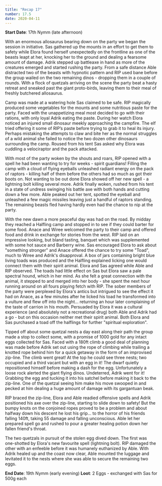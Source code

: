 ```yaml
---
title: "Recap 17"
number: 17.5
date: 2020-04-11
---
```


**Start Date**: 17th Nymm (late afternoon)

With an enormous allosaurus bearing down on the party we began the session in initiative. Sas gathered up the mounts in an effort to get them to safety while Elora found herself unexpectedly on the frontline as one of the beasts leapt at her, knocking her to the ground and dealing a fearsome amount of damage. Adrik stepped up battleaxe in hand as more of the creatures emerged and started rushing the party. From a safe distance Able distracted two of the beasts with hypnotic pattern and RIP used bane before the group wailed on the two remaining dinos - dropping them in a couple of rounds. With a flock of quetzals arriving on the scene the party beat a hasty retreat and sneaked past the giant proto-birds, leaving them to their meal of freshly butchered allosaurus. 

Camp was made at a watering hole Sas claimed to be safe. RIP magically produced some vegetables for the mounts and some nutritious paste for the party. Faced with the unappetizing meal most decided to go with their rations, with only loyal Adrik eating the paste. During her watch Elora noticed an injured small dinosaur meekly approaching the campfire. The elf tried offering it some of RIP’s paste before trying to grab it to heal its injury. Perhaps mistaking the attempts to claw and bite her as the normal struggles of a wild animal she failed to notice the two dozen other dinosaurs surrounding the camp. Roused from his tent Sas asked why Elora was cuddling a velociraptor and the pack attacked.

With most of the party woken by the shouts and roars, RIP opened with a spell he had been wanting to try for weeks - spirit guardians! Filling the camp with a cloud of flying eyeballs unleashed radiant energy on the pack of raptors - killing half of them before the others had so much as got their boots on. Not wanting to be out done Elora showed off her new spell - a lightning bolt killing several more. Adrik finally woken, rushed from his tent in a state of undress swinging his battle axe with both hands and cutting down a few more. Able peaked out her tent, spotted the eyeball and unleashed a few magic missiles leaving just a handful of raptors standing. The remaining beasts fled having hardly even had the chance to nip at the party.

With the new dawn a more peaceful day was had on the road. By midday they reached a Halfling camp and stopped in to see if they could barter for some food. Anace and Wiree welcomed the party to their camp and offered food and drink in exchange for stories from the west. RIP laid on an impressive looking, but bland tasting, banquet which was supplemented with some hot sauce and Barberry wine. Sas encouraged Elora to ask about "something stronger" and Anace offered the chance to try some "Toad", much to Wiree and Adrik's disapproval. A box of jars containing bright blue living toads was produced and the Halfling explained licking one would connect them with their spirit animal. Elora and Sas agreed while Able and RIP observed. The toads had little effect on Sas but Elora saw a pale spectral hound, which in her mind. As she felt a great connection with the animal, it stepped to and merged into her body - she spent the next hour running around on all fours playing fetch with RIP. The sober members of the party were perplexed by Elora's antics but intrigued to see the effect it had on Anace, as a few minutes after he licked his toad he transformed into a vulture and flew off into the night… returning an hour later complaining of the taste of carrion in his mouth. Persuaded by Elora it was a cultural experience (and absolutely not a recreational drug) both Able and Adrik had a go - but on this occasion neither met their spirit animal. Both Elora and Sas purchased a toad off the halflings for further "spiritual exploration".

Tipped off about some quetzal nests a day east along their path the group made a stop to collect some, with a promise of 1000 gold for any intact eggs collected for Sas. Faced with a 180ft climb a good deal of planning was made before Adrik set out using the rope of climbing while trailing a knotted rope behind him for a quick getaway in the form of an improvised zip-line. The climb went great! At the top he could see three nests; two occupied and a third vacant but with an egg in it! The dwarf quietly repositioned himself before making a dash for the egg. Unfortunately a loose rock alerted the giant flying dinos. Undeterred, Adrik went for it! Grabbing the egg and tucking it into his satchel before making it back to the zip-line. One of the quetzal seeing him make his move swooped in and pecked at him dealing a huge amount of damage with its gargantuan beak.

RIP braced the zip-line, Elora and Able readied offensive spells and Adrik positioned his axe over the zip-line, starting to slide down to safety! But the bumpy knots on the conjoined ropes proved to be a problem and about halfway down his descent he lost his grip… to the horror of his friends falling 140ft, taking 55 damage and falling unconscious. Able let her prepared spell go and rushed to pour a greater healing potion down her fallen friend's throat.

The two quetzals in pursuit of the stolen egg dived down. The first was one-shotted by Elora's new favourite spell (lightning bolt). RIP damaged the other with an enfeeble before it was humanely euthanized by Able. With Adrik healed up and the coast now clear, Able mounted the luggage and levitated it to the nests where she was able to secure the remaining two eggs.

**End Date**: 19th Nymm (early evening)
**Loot**: 2 Eggs - exchanged with Sas for 500g each